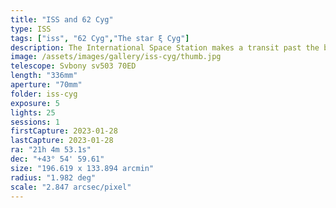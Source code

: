 ```yaml
---
title: "ISS and 62 Cyg"
type: ISS
tags: ["iss", "62 Cyg","The star ξ Cyg"]
description: The International Space Station makes a transit past the bright star ξ Cyg.
image: /assets/images/gallery/iss-cyg/thumb.jpg
telescope: Svbony sv503 70ED
length: "336mm"
aperture: "70mm"
folder: iss-cyg
exposure: 5
lights: 25
sessions: 1
firstCapture: 2023-01-28 
lastCapture: 2023-01-28
ra: "21h 4m 53.1s"
dec: "+43° 54' 59.61"
size: "196.619 x 133.894 arcmin"
radius: "1.982 deg"
scale: "2.847 arcsec/pixel"
---
```

